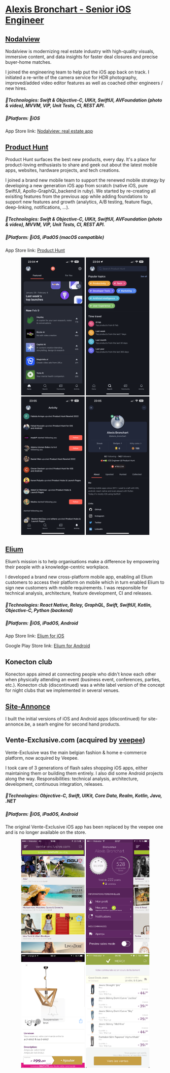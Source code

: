 # [Alexis Bronchart - Senior iOS Engineer](https://www.linkedin.com/in/alexisbronchart/)

## [Nodalview](https://nodalview.com)

Nodalview is modernizing real estate industry with high-quality visuals, immersive content, and data insights for faster deal closures and precise buyer-home matches.

I joined the engineering team to help put the iOS app back on track. I initiated a re-write of the camera service for HDR photography, improved/added video editor features as well as coached other engineers / new hires.

##### 🔨Technologies: Swift & Objective-C, UIKit, SwiftUI, AVFoundation (photo & video), MVVM, VIP, Unit Tests, CI, REST API.

##### 🚀Platform: 📱iOS

App Store link: [Nodalview: real estate app](https://apps.apple.com/en/app/nodalview-real-estate-app/id1069345690)

## [Product Hunt](https://producthunt.com)

Product Hunt surfaces the best new products, every day. It's a place for product-loving enthusiasts to share and geek out about the latest mobile apps, websites, hardware projects, and tech creations.

I joined a brand new mobile team to support the renewed mobile strategy by developing a new generation iOS app from scratch (native iOS, pure SwiftUI, Apollo-GraphQL,backend in ruby). We started by re-creating all exisiting features from the previous app while adding foundations to support new features and growth (analytics, A/B testing, feature flags, deep-linking, notifications, ...).

##### 🔨Technologies: Swift & Objective-C, UIKit, SwiftUI, AVFoundation (photo & video), MVVM, VIP, Unit Tests, CI, REST API.

##### 🚀Platform: 📱iOS, iPadOS (macOS compatible)

App Store link: [Product Hunt](https://apps.apple.com/en-us/app/product-hunt/id904658671)

<p align="center">
<img src="images/ph/feed.png" width="200"/>
<img src="images/ph/search.png" width="200"/>
<img src="images/ph/activity.png" width="200"/>
<img src="images/ph/profile.png" width="200"/>
</p>

## [Elium](https://elium.com)

Elium’s mission is to help organisations make a difference by empowering their people with a knowledge-centric workplace.

I developed a brand new cross-platform mobile app, enabling all Elium customers to access their platform on mobile which in turn enabled Elium to sign new customers with mobile requirements. I was responsible for technical analysis, architecture, feature development, CI and releases.

##### 🔨Technologies: React Native, Relay, GraphQL, Swift, SwiftUI, Kotlin, Objective-C, Python (backend)

##### 🚀Platform: 📱iOS, iPadOS, Android

App Store link: [Elium for iOS](https://apps.apple.com/us/app/elium-knowledge-sharing/id1336484367)

Google Play Store link: [Elium for Android](https://play.google.com/store/apps/details?id=com.eliummobile&pli=1)

## Konecton club

Konecton apps aimed at connecting people who didn't know each other when physically attending an event (business event, conferences, parties, etc.). Konecton club (discontinued) was a white label version of the concept for night clubs that we implemented in several venues.

## [Site-Annonce](https://www.site-annonce.be)

I built the initial versions of iOS and Android apps (discontinued) for site-annonce.be, a searh engine for second hand products.

## Vente-Exclusive.com (acquired by [veepee](https://veepee.com))

Vente-Exclusive was the main belgian fashion & home e-commerce platform, now acquired by Veepee.

I took care of 3 generations of flash sales shopping iOS apps, either maintaining them or building them entirely. I also did some Android projects along the way.
Responsibilities: technical analysis, architecture, development, continuous integration, releases.

##### 🔨Technologies: Objective-C, Swift, UIKit, Core Data, Realm, Kotlin, Java, .NET

##### 🚀Platform: 📱iOS, iPadOS, Android

The original Vente-Exclusive iOS app has been replaced by the veepee one and is no longer available on the store.

<p align="center">
<img src="images/vex/sales.png" width="200"/>
<img src="images/vex/menu.png" width="200"/>
<img src="images/vex/product.png" width="200"/>
<img src="images/vex/confirm.png" width="200"/>
</p>
